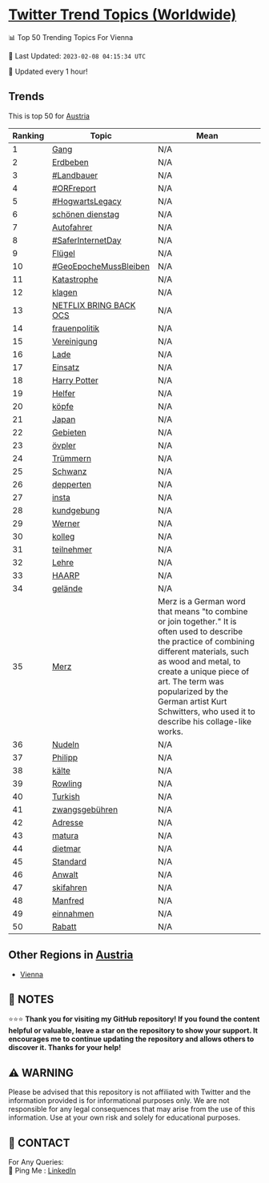 [Twitter Trend Topics (Worldwide)](https://github.com/ErcinDedeoglu/Twitter-Trend-Topics)
==========


📊 Top 50 Trending Topics For Vienna

📆 Last Updated: `2023-02-08 04:15:34 UTC`

🔧 Updated every 1 hour!


## Trends

This is top 50 for [Austria](</Austria>)

| Ranking | Topic | Mean |
| ------- | ------------ | ------------ |
| 1 | [Gang](http://twitter.com/search?q=Gang) | N/A |
| 2 | [Erdbeben](http://twitter.com/search?q=Erdbeben) | N/A |
| 3 | [#Landbauer](http://twitter.com/search?q=%23Landbauer) | N/A |
| 4 | [#ORFreport](http://twitter.com/search?q=%23ORFreport) | N/A |
| 5 | [#HogwartsLegacy](http://twitter.com/search?q=%23HogwartsLegacy) | N/A |
| 6 | [schönen dienstag](http://twitter.com/search?q=sch%c3%b6nen+dienstag) | N/A |
| 7 | [Autofahrer](http://twitter.com/search?q=Autofahrer) | N/A |
| 8 | [#SaferInternetDay](http://twitter.com/search?q=%23SaferInternetDay) | N/A |
| 9 | [Flügel](http://twitter.com/search?q=Fl%c3%bcgel) | N/A |
| 10 | [#GeoEpocheMussBleiben](http://twitter.com/search?q=%23GeoEpocheMussBleiben) | N/A |
| 11 | [Katastrophe](http://twitter.com/search?q=Katastrophe) | N/A |
| 12 | [klagen](http://twitter.com/search?q=klagen) | N/A |
| 13 | [NETFLIX BRING BACK OCS](http://twitter.com/search?q=NETFLIX+BRING+BACK+OCS) | N/A |
| 14 | [frauenpolitik](http://twitter.com/search?q=frauenpolitik) | N/A |
| 15 | [Vereinigung](http://twitter.com/search?q=Vereinigung) | N/A |
| 16 | [Lade](http://twitter.com/search?q=Lade) | N/A |
| 17 | [Einsatz](http://twitter.com/search?q=Einsatz) | N/A |
| 18 | [Harry Potter](http://twitter.com/search?q=Harry+Potter) | N/A |
| 19 | [Helfer](http://twitter.com/search?q=Helfer) | N/A |
| 20 | [köpfe](http://twitter.com/search?q=k%c3%b6pfe) | N/A |
| 21 | [Japan](http://twitter.com/search?q=Japan) | N/A |
| 22 | [Gebieten](http://twitter.com/search?q=Gebieten) | N/A |
| 23 | [övpler](http://twitter.com/search?q=%c3%b6vpler) | N/A |
| 24 | [Trümmern](http://twitter.com/search?q=Tr%c3%bcmmern) | N/A |
| 25 | [Schwanz](http://twitter.com/search?q=Schwanz) | N/A |
| 26 | [depperten](http://twitter.com/search?q=depperten) | N/A |
| 27 | [insta](http://twitter.com/search?q=insta) | N/A |
| 28 | [kundgebung](http://twitter.com/search?q=kundgebung) | N/A |
| 29 | [Werner](http://twitter.com/search?q=Werner) | N/A |
| 30 | [kolleg](http://twitter.com/search?q=kolleg) | N/A |
| 31 | [teilnehmer](http://twitter.com/search?q=teilnehmer) | N/A |
| 32 | [Lehre](http://twitter.com/search?q=Lehre) | N/A |
| 33 | [HAARP](http://twitter.com/search?q=HAARP) | N/A |
| 34 | [gelände](http://twitter.com/search?q=gel%c3%a4nde) | N/A |
| 35 | [Merz](http://twitter.com/search?q=Merz) | Merz is a German word that means "to combine or join together." It is often used to describe the practice of combining different materials, such as wood and metal, to create a unique piece of art. The term was popularized by the German artist Kurt Schwitters, who used it to describe his collage-like works. |
| 36 | [Nudeln](http://twitter.com/search?q=Nudeln) | N/A |
| 37 | [Philipp](http://twitter.com/search?q=Philipp) | N/A |
| 38 | [kälte](http://twitter.com/search?q=k%c3%a4lte) | N/A |
| 39 | [Rowling](http://twitter.com/search?q=Rowling) | N/A |
| 40 | [Turkish](http://twitter.com/search?q=Turkish) | N/A |
| 41 | [zwangsgebühren](http://twitter.com/search?q=zwangsgeb%c3%bchren) | N/A |
| 42 | [Adresse](http://twitter.com/search?q=Adresse) | N/A |
| 43 | [matura](http://twitter.com/search?q=matura) | N/A |
| 44 | [dietmar](http://twitter.com/search?q=dietmar) | N/A |
| 45 | [Standard](http://twitter.com/search?q=Standard) | N/A |
| 46 | [Anwalt](http://twitter.com/search?q=Anwalt) | N/A |
| 47 | [skifahren](http://twitter.com/search?q=skifahren) | N/A |
| 48 | [Manfred](http://twitter.com/search?q=Manfred) | N/A |
| 49 | [einnahmen](http://twitter.com/search?q=einnahmen) | N/A |
| 50 | [Rabatt](http://twitter.com/search?q=Rabatt) | N/A |



## Other Regions in [Austria](</Austria>)

* [Vienna](</Austria/Vienna.md>)



## 📝 NOTES

⭐⭐⭐ **Thank you for visiting my GitHub repository! If you found the content helpful or valuable, leave a star on the repository to show your support. It encourages me to continue updating the repository and allows others to discover it. Thanks for your help!**


## ⚠️ WARNING

Please be advised that this repository is not affiliated with Twitter and the information provided is for informational purposes only. We are not responsible for any legal consequences that may arise from the use of this information. Use at your own risk and solely for educational purposes.


## 📨 CONTACT

 For Any Queries:  
            🏓 Ping Me : [LinkedIn](https://www.linkedin.com/in/ercindedeoglu/)
